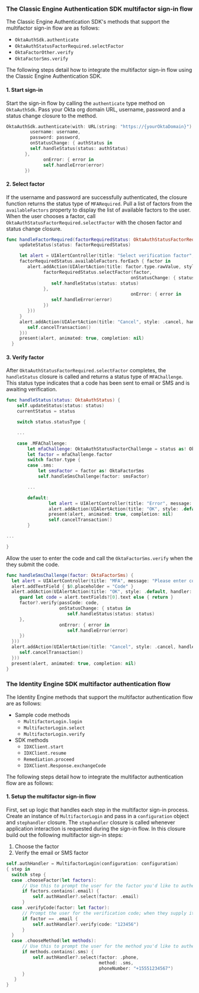 ### The Classic Engine Authentication SDK multifactor sign-in flow

The Classic Engine Authentication SDK's methods that support the multifactor sign-in flow are as follows:

* `OktaAuthSdk.authenticate`
* `OktaAuthStatusFactorRequired.selectFactor`
* `OktaFactorOther.verify`
* `OktaFactorSms.verify`

The following steps detail how to integrate the multifactor sign-in flow using the Classic Engine Authentication SDK.

#### 1. Start sign-in

Start the sign-in flow by calling the `authenticate` type method on `OktaAuthSdk`. Pass your Okta org domain URL, username, password and a status change closure to the method.

```swift
OktaAuthSdk.authenticate(with: URL(string: "https://{yourOktaDomain}")!,
         username: username,
         password: password,
         onStatusChange: { authStatus in
         self.handleStatus(status: authStatus)
       },
              onError: { error in
              self.handleError(error)
       })

```

#### 2. Select factor

If the username and password are successfully authenticated, the closure function returns the status type of `MFARequired`. Pull a list of factors from the `availableFactors` property to display the list of available factors to the user. When the user chooses a factor, call `OktaAuthStatusFactorRequired.selectFactor` with the chosen factor and status change closure.

```swift
func handleFactorRequired(factorRequiredStatus: OktaAuthStatusFactorRequired) {
     updateStatus(status: factorRequiredStatus)

     let alert = UIAlertController(title: "Select verification factor", message: nil, preferredStyle: .actionSheet)
     factorRequiredStatus.availableFactors.forEach { factor in
        alert.addAction(UIAlertAction(title: factor.type.rawValue, style: .default, handler: { _ in
              factorRequiredStatus.selectFactor(factor,
                                               onStatusChange: { status in
                 self.handleStatus(status: status)
              },
                                               onError: { error in
                 self.handleError(error)
              })
        }))
     }
     alert.addAction(UIAlertAction(title: "Cancel", style: .cancel, handler: { _ in
        self.cancelTransaction()
     }))
     present(alert, animated: true, completion: nil)
  }

```

#### 3. Verify factor

After `OktaAuthStatusFactorRequired.selectFactor` completes, the `handleStatus` closure is called and returns a status type of `MFAChallenge`.  This status type indicates that a code has been sent to email or SMS and is awaiting verification.

```swift
func handleStatus(status: OktaAuthStatus) {
    self.updateStatus(status: status)
    currentStatus = status

    switch status.statusType {

    ...

    case .MFAChallenge:
        let mfaChallenge: OktaAuthStatusFactorChallenge = status as! OktaAuthStatusFactorChallenge
        let factor = mfaChallenge.factor
        switch factor.type {
        case .sms:
            let smsFactor = factor as! OktaFactorSms
            self.handleSmsChallenge(factor: smsFactor)

        ...

        default:
                let alert = UIAlertController(title: "Error", message: "Recieved challenge for unsupported factor", preferredStyle: .alert)
                alert.addAction(UIAlertAction(title: "OK", style: .default, handler: nil))
                present(alert, animated: true, completion: nil)
                self.cancelTransaction()
        }

...

}

```

Allow the user to enter the code and call the `OktaFactorSms.verify` when the they submit the code.

```swift
func handleSmsChallenge(factor: OktaFactorSms) {
  let alert = UIAlertController(title: "MFA", message: "Please enter code from SMS on \(factor.phoneNumber ?? "?")", preferredStyle: .alert)
  alert.addTextField { $0.placeholder = "Code" }
  alert.addAction(UIAlertAction(title: "OK", style: .default, handler: { [weak factor] action in
     guard let code = alert.textFields?[0].text else { return }
     factor?.verify(passCode: code,
                    onStatusChange: { status in
                       self.handleStatus(status: status)
     },
                    onError: { error in
                       self.handleError(error)
     })
  }))
  alert.addAction(UIAlertAction(title: "Cancel", style: .cancel, handler: { _ in
     self.cancelTransaction()
  }))
  present(alert, animated: true, completion: nil)
}
```

### The Identity Engine SDK multifactor authentication flow

The Identity Engine methods that support the multifactor authentication flow are as follows:

* Sample code methods
  * `MultifactorLogin.login`
  * `MultifactorLogin.select`
  * `MultifactorLogin.verify`
* SDK methods
  * `IDXClient.start`
  * `IDXClient.resume`
  * `Remediation.proceed`
  * `IDXClient.Response.exchangeCode`

The following steps detail how to integrate the multifactor authentication flow are as follows:

#### 1. Setup the multifactor sign-in flow

First, set up logic that handles each step in the multifactor sign-in process. Create an instance of `MultifactorLogin` and pass in a `configuration` object and `stephandler` closure. The `stephandler` closure is called whenever application interaction is requested during the sign-in flow.  In this closure build out the following multifactor sign-in steps:

1. Choose the factor
1. Verify the email or SMS factor


```swift
self.authHandler = MultifactorLogin(configuration: configuration)
{ step in
  switch step {
  case .chooseFactor(let factors):
      // Use this to prompt the user for the factor you'd like to authenticate with.
      if factors.contains(.email) {
          self.authHandler?.select(factor: .email)
      }
  case .verifyCode(factor: let factor):
      // Prompt the user for the verification code; when they supply it, call the `verify` function.
      if factor == .email {
          self.authHandler?.verify(code: "123456")
      }
  }
  case .chooseMethod(let methods):
      // Use this to prompt the user for the method you'd like to authenticate with.
      if methods.contains(.sms) {
          self.authHandler?.select(factor: .phone,
                                   method: .sms,
                                   phoneNumber: "+15551234567")
      }
   }
}
```

